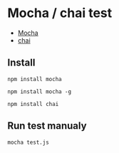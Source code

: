 # Mocha / chai test
* [Mocha](https://mochajs.org/)
* [chai](https://www.chaijs.com/)

## Install
```
npm install mocha
```
```
npm install mocha -g
```
```
npm install chai
```

## Run test manualy
```
mocha test.js 
```
